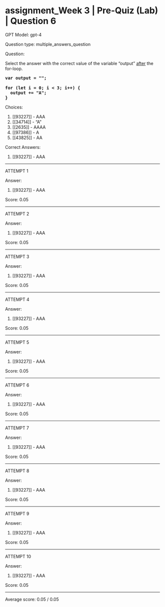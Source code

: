# assignment_Week 3 | Pre-Quiz (Lab) | Question 6

GPT Model: gpt-4

Question type: multiple_answers_question

Question:
<div><p><span>Select the answer with the correct value of the variable “output” </span><span style="text-decoration: underline;"><span>after</span></span><span> the for-loop.</span></p>
<pre><strong>var output = "";<br><br></strong><strong>for (let i = 0; i &lt; 3; i++) {<br></strong><strong>&nbsp; output += "A";<br></strong><strong>}</strong></pre></div>

Choices:
1. [[93227]] - AAA
2. [[34714]] - “A”
3. [[2635]] - AAAA
4. [[97386]] - A
5. [[43825]] - AA

Correct Answers:
1. [[93227]] - AAA

****************************************

ATTEMPT 1

Answer: 
1. [[93227]] - AAA

Score: 0.05

--------------------

ATTEMPT 2

Answer: 
1. [[93227]] - AAA

Score: 0.05

--------------------

ATTEMPT 3

Answer: 
1. [[93227]] - AAA

Score: 0.05

--------------------

ATTEMPT 4

Answer: 
1. [[93227]] - AAA

Score: 0.05

--------------------

ATTEMPT 5

Answer: 
1. [[93227]] - AAA

Score: 0.05

--------------------

ATTEMPT 6

Answer: 
1. [[93227]] - AAA

Score: 0.05

--------------------

ATTEMPT 7

Answer: 
1. [[93227]] - AAA

Score: 0.05

--------------------

ATTEMPT 8

Answer: 
1. [[93227]] - AAA

Score: 0.05

--------------------

ATTEMPT 9

Answer: 
1. [[93227]] - AAA

Score: 0.05

--------------------

ATTEMPT 10

Answer: 
1. [[93227]] - AAA

Score: 0.05

--------------------

Average score: 0.05 / 0.05
